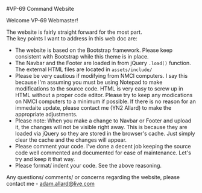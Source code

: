 #VP-69 Command Website

Welcome VP-69 Webmaster!

The website is fairly straight forward for the most part. <br>
The key points I want to address in this web doc are:
 - The website is based on the Bootstrap framework. Please keep consistent with Bootstrap while this theme is in place. 
 - The Navbar and the Footer are loaded in from jQuery `.load()` function. The external HTML files are located in `assets/include/`
 - Please be very cautious if modifying from NMCI computers. I say this because I'm assuming you must be using Notepad to make modifications to the source code. HTML is very easy to screw up in HTML without a proper code editor. Please try to keep any modications on NMCI computers to a minimum if possible. If there is no reason for an immedaite update, please contact me (YN2 Allard) to make the appropriate adjustments. 
 - Please note: When you make a change to Navbar or Footer and upload it, the changes will not be visible right away. This is because they are loaded via jQuery so they are stored in the browser's cache. Just simply clear the cache and the changes will appear. 
 - Please comment your code. I've done a decent job keeping the source code well commented and documented for ease of maintenance. Let's try and keep it that way.
 - Please format/ indent your code. See the above reasoning.
 
Any questions/ comments/ or concerns regarding the website, please contact me - adam.allard@live.com
